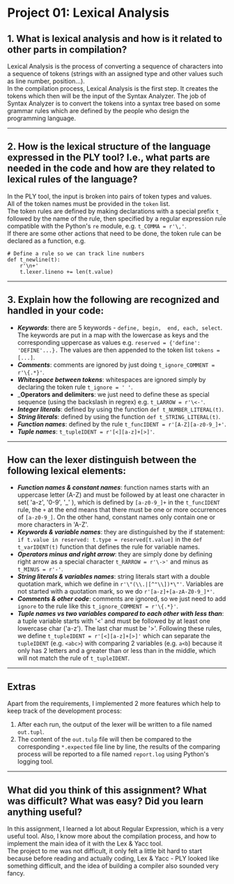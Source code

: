 # Project 01: Lexical Analysis
## 1. What is lexical analysis and how is it related to other parts in compilation?  

Lexical Analysis is the process of converting a 
sequence of characters into a sequence of tokens 
(strings with an assigned type and other values 
such as line number, position...).  
In the compilation process, Lexical Analysis is 
the first step. It creates the tokens which then
will be the input of the Syntax Analyzer. 
The job of Syntax Analyzer is to convert the 
tokens into a syntax tree based on some grammar 
rules which are defined by the people who design 
the programming language.

--------------------------------------------
## 2. How is the lexical structure of the language expressed in the PLY tool? I.e., what parts are needed in the code and how are they related to lexical rules of the language?
In the PLY tool, the input is broken into pairs of 
token types and values.  
All of the token names must be provided in the
```token``` list.  
The token rules are defined by making declarations
with a special prefix ```t_``` followed by the
name of the rule, then specified by a regular expression
rule compatible with the Python's ```re``` module,
e.g. ```t_COMMA = r'\,'```.  
If there are some other actions that need to be done, 
the token rule can be declared as a function, e.g.
```
# Define a rule so we can track line numbers
def t_newline(t):
    r'\n+'
    t.lexer.lineno += len(t.value)
```
--------------------------------------------
## 3. Explain how the following are recognized and handled in your code:
* ___Keywords___: there are 5 keywords - ```define, begin, 
end, each, select```.
The keywords are put in a map with the lowercase
as keys and the corresponding uppercase as values
e.g. ```reserved = {'define': 'DEFINE'...}.```
The values are then appended to the token list 
```tokens = [...]```.
* ___Comments___: comments are ignored by just doing 
```t_ignore_COMMENT = r'\{.*}'```.
* ___Whitespace between tokens___: whitespaces are ignored
simply by declaring the token rule 
```t_ignore = ' '```.
* ___Operators and delimiters__: 
we just need to define these as special sequence 
(using the backslash in regrex) e.g. 
```t_LARROW = r'\<-'```.
* ___Integer literals___: defined by using the function
```def t_NUMBER_LITERAL(t)```.
* ___String literals___: defined by using the function 
```def t_STRING_LITERAL(t)```.
* ___Function names___: defined by the rule 
```t_funcIDENT = r'[A-Z][a-z0-9_]+'```.
* ___Tuple names___: ```t_tupleIDENT = r'[<][a-z]+[>]'```.

--------------------------------------------
## How can the lexer distinguish between the following lexical elements:
* ___Function names & constant names___: function names 
starts with an uppercase letter (A-Z) and
must be followed by at least one character in
set( 'a-z', '0-9', '_' ), which is defined by 
```[a-z0-9_]+``` in the ```t_funcIDENT``` rule, the
```+``` at the end means that there must be one or 
more occurrences of ```[a-z0-9_]```. 
On the other hand, constant names only contain 
one or more characters in 'A-Z'.
* ___Keywords & variable names___: they are distinguished
by the if statement: ```if t.value in reserved:
t.type = reserved[t.value]``` in the 
```def t_varIDENT(t)``` function that defines the rule
for variable names.
* ___Operators minus and right arrow___: they are
simply done by defining right arrow as a special 
character ```t_RARROW = r'\->'``` and minus as
```t_MINUS = r'-'```.
* ___String literals & variables names___: string literals
start with a double quotation mark, which we define
 in ```r'\"(\\.|[^"\\])*\"'```. Variables are not
 started with a quotation mark, so we do 
 ```r'[a-z]+[a-zA-Z0-9_]*'```.
* ___Comments & other code___: comments are ignored, so 
 we just need to add ```ignore``` to the rule like
 this ```t_ignore_COMMENT = r'\{.*}'```.
* ___Tuple names vs two variables compared to each 
other with less than___: a tuple variable starts with '<' 
and must be followed by at least one lowercase 
char ('a-z'). The last char must be '>'. Following 
these rules, we define ```t_tupleIDENT = r'[<][a-z]+[>]'```
which can separate the ```tupleIDENT``` (e.g. ```<abc>```) 
with comparing 2 variables (e.g. ```a<b```) because 
it only has 2 letters and a greater 
than or less than in the middle, which will not 
match the rule of ```t_tupleIDENT```.
--------------------------------------------
## Extras
Apart from the requirements, I implemented 2 more 
features which help to keep track of the development
process:  
1. After each run, the output of the lexer will be
written to a file named ```out.tupl```. 
2. The content of the ```out.tulp``` file will then
be compared to the corresponding ```*.expected```
file line by line, the results of the comparing process
will be reported to a file named ```report.log``` using
Python's logging tool.

--------------------------------------------
## What did you think of this assignment? What was difficult? What was easy? Did you learn anything useful?
In this assignment, I learned a lot about Regular Expression,
which is a very useful tool. Also, I know more about
the compilation process, and how to implement the 
main idea of it with the Lex & Yacc tool.  
The project to me was not difficult, it only felt a little
bit hard to start because before reading and actually
coding, Lex & Yacc - PLY looked like something
difficult, and the idea of building a compiler
also sounded very fancy.